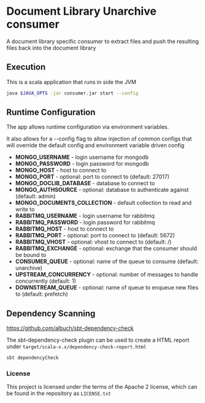 # Document Library Unarchive consumer

A document library specific consumer to extract files and push the resulting files back into the document library

## Execution

This is a scala application that runs in side the JVM

```bash
java $JAVA_OPTS -jar consumer.jar start --config
```

## Runtime Configuration

The app allows runtime configuration via environment variables. 

It also allows for a --config flag to allow injection of common configs that will override the default config and environment variable driven config

* **MONGO_USERNAME** - login username for mongodb
* **MONGO_PASSWORD** - login password for mongodb
* **MONGO_HOST** - host to connect to
* **MONGO_PORT** - optional: port to connect to (default: 27017) 
* **MONGO_DOCLIB_DATABASE** - database to connect to
* **MONGO_AUTHSOURCE** - optional: database to authenticate against (default: admin)
* **MONGO_DOCUMENTS_COLLECTION** - default collection to read and write to
* **RABBITMQ_USERNAME** - login username for rabbitmq
* **RABBITMQ_PASSWORD** - login password for rabbitmq
* **RABBITMQ_HOST** - host to connect to
* **RABBITMQ_PORT** - optional: port to connect to (default: 5672)
* **RABBITMQ_VHOST** - optional: vhost to connect to (default: /)
* **RABBITMQ_EXCHANGE** - optional: exchange that the consumer should be bound to
* **CONSUMER_QUEUE** - optional: name of the queue to consume (default: unarchive)
* **UPSTREAM_CONCURRENCY** - optional: number of messages to handle concurrently (default: 1)
* **DOWNSTREAM_QUEUE** - optional: name of queue to enqueue new files to (default: prefetch)

## Dependency Scanning

https://github.com/albuch/sbt-dependency-check

The sbt-dependency-check plugin can be used to create a HTML report under `target/scala-x.x/dependency-check-report.html`

```bash
sbt dependencyCheck
```

### License
This project is licensed under the terms of the Apache 2 license, which can be found in the repository as `LICENSE.txt`

